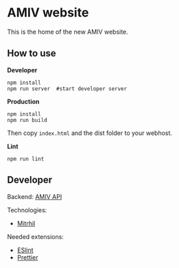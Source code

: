 # AMIV website

This is the home of the new AMIV website.

## How to use

**Developer**
```
npm install
npm run server  #start developer server
```

**Production**
```
npm install
npm run build
```
Then copy `index.html` and the dist folder to your webhost.

**Lint**
```
npm run lint
```

## Developer 

Backend: [AMIV API](https://github.com/amiv-eth/amivapi)

Technologies:
 * [Mitrhil](https://mithril.js.org/)

 
Needed extensions:
 * [ESlint](https://github.com/eslint/eslint)
 * [Prettier](https://github.com/prettier/prettier)